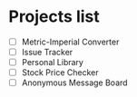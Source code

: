 
# Projects list 

- [ ] Metric-Imperial Converter
- [ ] Issue Tracker
- [ ] Personal Library
- [ ] Stock Price Checker
- [ ] Anonymous Message Board
